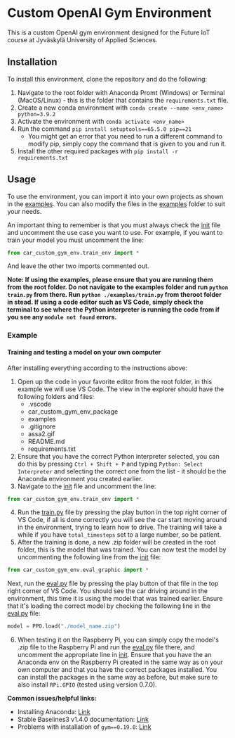 # Custom OpenAI Gym Environment

This is a custom OpenAI gym environment designed for the Future IoT course at Jyväskylä University of Applied Sciences.

## Installation

To install this environment, clone the repository and do the following:

1. Navigate to the root folder with Anaconda Promt (Windows) or Terminal (MacOS/Linux) - this is the folder that contains the `requirements.txt` file.
2. Create a new conda environment with `conda create --name <env_name> python=3.9.2`
3. Activate the environment with `conda activate <env_name>`
4. Run the command `pip install setuptools==65.5.0 pip==21`
    - You might get an error that you need to run a different command to modify pip, simply copy the command that is given to you and run it.
5. Install the other required packages with `pip install -r requirements.txt`

## Usage

To use the environment, you can import it into your own projects as shown in the [examples](./examples/). You can also modify the files in the [examples](./examples/) folder to suit your needs.

An important thing to remember is that you must always check the [init](./car_custom_gym_env_package/car_custom_gym_env/__init__.py) file and uncomment the use case you want to use. For example, if you want to train your model you must uncomment the line:

```python
from car_custom_gym_env.train_env import *
```

And leave the other two imports commented out.

**Note: If using the examples, please ensure that you are running them from the root folder. Do not navigate to the examples folder and run `python train.py` from there. Run `python ./examples/train.py` from theroot folder in stead. If using a code editor such as VS Code, simply check the terminal to see where the Python interpreter is running the code from if you see any `module not found` errors.**

### Example

#### Training and testing a model on your own computer

After installing everything according to the instructions above:

1. Open up the code in your favorite editor from the root folder, in this example we will use VS Code. The view in the explorer should have the following folders and files:
    - .vscode
    - car_custom_gym_env_package
    - examples
    - .gitignore
    - assa2.gif
    - README.md
    - requirements.txt
2. Ensure that you have the correct Python interpreter selected, you can do this by pressing `Ctrl + Shift + P` and typing `Python: Select Interpreter` and selecting the correct one from the list - it should be the Anaconda environment you created earlier.
3. Navigate to the [init](./car_custom_gym_env_package/car_custom_gym_env/__init__.py) file and uncomment the line:

```python
from car_custom_gym_env.train_env import *
```

4. Run the [train.py](./examples/train.py) file by pressing the play button in the top right corner of VS Code, if all is done correctly you will see the car start moving around in the environment, trying to learn how to drive. The training will take a while if you have `total_timesteps` set to a large number, so be patient.
5. After the training is done, a new .zip folder will be created in the root folder, this is the model that was trained. You can now test the model by uncommenting the following line from the [init](./car_custom_gym_env_package/car_custom_gym_env/__init__.py) file:

```python
from car_custom_gym_env.eval_graphic import *
```

Next, run the [eval.py](./examples/eval.py) file by pressing the play button of that file in the top right corner of VS Code. You should see the car driving around in the environment, this time it is using the model that was trained earlier. Ensure that it's loading the correct model by checking the following line in the [eval.py](./examples/eval.py) file:

```python
model = PPO.load("./model_name.zip")
```

6. When testing it on the Raspberry Pi, you can simply copy the model's .zip file to the Raspberry Pi and run the [eval.py](./examples/eval.py) file there, and uncomment the appropriate line in [init](./car_custom_gym_env_package/car_custom_gym_env/__init__.py). Ensure that you have the an Anaconda env on the Raspberry Pi created in the same way as on your own computer and that you have the correct packages installed. You can install the packages in the same way as before, but make sure to also install `RPi.GPIO` (tested using version 0.7.0).

**Common issues/helpful links:**

-   Installing Anaconda: [Link](https://docs.anaconda.com/free/anaconda/install/index.html)
-   Stable Baselines3 v1.4.0 documentation: [Link](https://stable-baselines3.readthedocs.io/en/v1.4.0/)
-   Problems with installation of `gym==0.19.0`: [Link](https://github.com/openai/gym/issues/3176)
